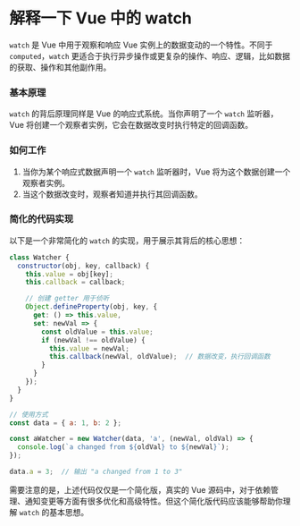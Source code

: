 # 解释一下 Vue 中的 watch

`watch` 是 Vue 中用于观察和响应 Vue 实例上的数据变动的一个特性。不同于 `computed`，`watch` 更适合于执行异步操作或更复杂的操作、响应、逻辑，比如数据的获取、操作和其他副作用。

### **基本原理**
`watch` 的背后原理同样是 Vue 的响应式系统。当你声明了一个 `watch` 监听器，Vue 将创建一个观察者实例，它会在数据改变时执行特定的回调函数。

### **如何工作**
1. 当你为某个响应式数据声明一个 `watch` 监听器时，Vue 将为这个数据创建一个观察者实例。
2. 当这个数据改变时，观察者知道并执行其回调函数。

### **简化的代码实现**
以下是一个非常简化的 `watch` 的实现，用于展示其背后的核心思想：

```javascript
class Watcher {
  constructor(obj, key, callback) {
    this.value = obj[key];
    this.callback = callback;

    // 创建 getter 用于侦听
    Object.defineProperty(obj, key, {
      get: () => this.value,
      set: newVal => {
        const oldValue = this.value;
        if (newVal !== oldValue) {
          this.value = newVal;
          this.callback(newVal, oldValue);  // 数据改变，执行回调函数
        }
      }
    });
  }
}

// 使用方式
const data = { a: 1, b: 2 };

const aWatcher = new Watcher(data, 'a', (newVal, oldVal) => {
  console.log(`a changed from ${oldVal} to ${newVal}`);
});

data.a = 3;  // 输出 "a changed from 1 to 3"
```

需要注意的是，上述代码仅仅是一个简化版，真实的 Vue 源码中，对于依赖管理、通知变更等方面有很多优化和高级特性。但这个简化版代码应该能够帮助你理解 `watch` 的基本思想。